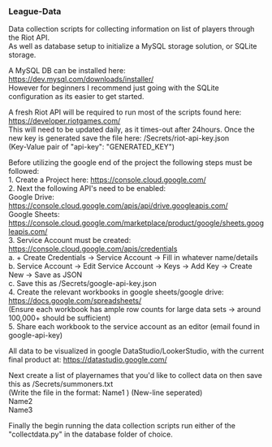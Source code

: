### League-Data

Data collection scripts for collecting information on list of players through the Riot API.  
As well as database setup to initialize a MySQL storage solution, or SQLite storage.  

A MySQL DB can be installed here: https://dev.mysql.com/downloads/installer/  
However for beginners I recommend just going with the SQLite configuration as its easier to get started.  

A fresh Riot API will be required to run most of the scripts found here: https://developer.riotgames.com/  
This will need to be updated daily, as it times-out after 24hours. Once the new key is generated save the file here: /Secrets/riot-api-key.json  
    (Key-Value pair of "api-key": "GENERATED_KEY")  

Before utilizing the google end of the project the following steps must be followed:  
    1. Create a Project here: https://console.cloud.google.com/  
    2. Next the following API's need to be enabled:  
        Google Drive: https://console.cloud.google.com/apis/api/drive.googleapis.com/  
        Google Sheets: https://console.cloud.google.com/marketplace/product/google/sheets.googleapis.com/  
    3. Service Account must be created: https://console.cloud.google.com/apis/credentials  
        a. + Create Credentials -> Service Account -> Fill in whatever name/details  
        b. Service Account -> Edit Service Account -> Keys -> Add Key -> Create New -> Save as JSON  
        c. Save this as /Secrets/google-api-key.json  
    4. Create the relevant workbooks in google sheets/google drive: https://docs.google.com/spreadsheets/  
        (Ensure each workbook has ample row counts for large data sets -> around 100,000+ should be sufficient)  
    5. Share each workbook to the service account as an editor (email found in google-api-key)  

All data to be visualized in google DataStudio/LookerStudio, with the current final product at: https://datastudio.google.com/  

Next create a list of playernames that you'd like to collect data on then save this as /Secrets/summoners.txt  
    (Write the file in the format:  Name1   ) (New-line seperated)  
                                    Name2  
                                    Name3  

Finally the begin running the data collection scripts run either of the "collectdata.py" in the database folder of choice.  